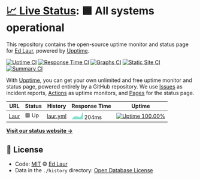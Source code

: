 # [📈 Live Status](https://edbighead.github.io/upptime): <!--live status--> **🟩 All systems operational**

This repository contains the open-source uptime monitor and status page for [Ed Laur](https://laur.work), powered by [Upptime](https://github.com/upptime/upptime).

[![Uptime CI](https://github.com/koj-co/upptime/workflows/Uptime%20CI/badge.svg)](https://github.com/koj-co/upptime/actions?query=workflow%3A%22Uptime+CI%22)
[![Response Time CI](https://github.com/koj-co/upptime/workflows/Response%20Time%20CI/badge.svg)](https://github.com/koj-co/upptime/actions?query=workflow%3A%22Response+Time+CI%22)
[![Graphs CI](https://github.com/koj-co/upptime/workflows/Graphs%20CI/badge.svg)](https://github.com/koj-co/upptime/actions?query=workflow%3A%22Graphs+CI%22)
[![Static Site CI](https://github.com/koj-co/upptime/workflows/Static%20Site%20CI/badge.svg)](https://github.com/koj-co/upptime/actions?query=workflow%3A%22Static+Site+CI%22)
[![Summary CI](https://github.com/koj-co/upptime/workflows/Summary%20CI/badge.svg)](https://github.com/koj-co/upptime/actions?query=workflow%3A%22Summary+CI%22)

With [Upptime](https://upptime.js.org), you can get your own unlimited and free uptime monitor and status page, powered entirely by a GitHub repository. We use [Issues](https://github.com/edbighead/upptime/issues) as incident reports, [Actions](https://github.com/edbighead/upptime/actions) as uptime monitors, and [Pages](https://edbighead.github.io/upptime) for the status page.

<!--start: status pages-->
<!-- This summary is generated by Upptime (https://github.com/upptime/upptime) -->
<!-- Do not edit this manually, your changes will be overwritten -->

| URL                        | Status | History                                                                          | Response Time                                                             | Uptime                                                                                                                                                                                                       |
| -------------------------- | ------ | -------------------------------------------------------------------------------- | ------------------------------------------------------------------------- | ------------------------------------------------------------------------------------------------------------------------------------------------------------------------------------------------------------ |
| [Laur](https://laur.work/) | 🟩 Up  | [laur.yml](https://github.com/edbighead/upptime/commits/master/history/laur.yml) | <img alt="Response time graph" src="./graphs/laur.png" height="20"> 204ms | [![Uptime 100.00%](https://img.shields.io/endpoint?url=https%3A%2F%2Fraw.githubusercontent.com%2Fedbighead%2Fupptime%2Fmaster%2Fapi%2Flaur%2Fuptime.json)](https://edbighead.github.io/upptime/history/laur) |

<!--end: status pages-->

[**Visit our status website →**](https://edbighead.github.io/upptime)

## 📄 License

- Code: [MIT](./LICENSE) © [Ed Laur](https://laur.work)
- Data in the `./history` directory: [Open Database License](https://opendatacommons.org/licenses/odbl/1-0/)
